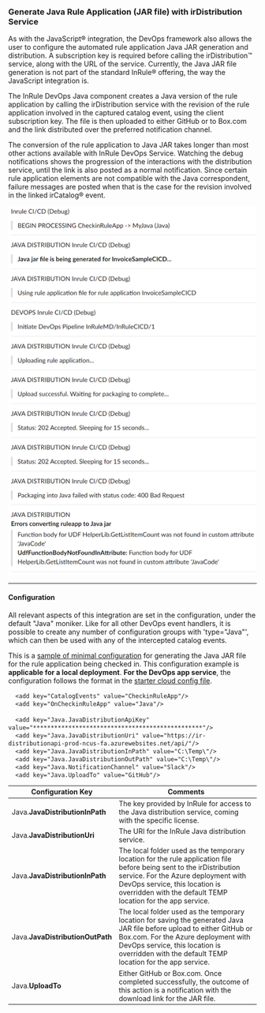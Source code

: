 ### Generate Java Rule Application (JAR file) with irDistribution Service

As with the JavaScript® integration, the DevOps framework also allows the user to configure the automated rule application Java JAR generation and distribution.  A subscription key is required before calling the irDistribution™ service, along with the URL of the service.  Currently, the Java JAR file generation is not part of the standard InRule® offering, the way the JavaScript integration is.  

The InRule DevOps Java component creates a Java version of the rule application by calling the irDistribution service with the revision of the rule application involved in the captured catalog event, using the client subscription key.  The file is then uploaded to either GitHub or to Box.com and the link distributed over the preferred notification channel.

The conversion of the rule application to Java JAR takes longer than most other actions available with InRule DevOps Service.  Watching the debug notifications shows the progression of the interactions with the distribution service, until the link is also posted as a normal notification.  Since certain rule application elements are not compatible with the Java correspondent, failure messages are posted when that is the case for the revision involved in the linked irCatalog® event.

![Sample Slack output](../images/Sample4-JavaSlackFail.PNG)

---
#### Configuration

All relevant aspects of this integration are set in the configuration, under the default "Java" moniker.  Like for all other DevOps event handlers, it is possible to create any number of configuration groups with 'type="Java"', which can then be used with any of the intercepted catalog events.

This is a [sample of minimal configuration](../config/InRuleCICD_Java.config) for generating the Java JAR file for the rule application being checked in. This configuration example is **applicable for a local deployment**.  **For the DevOps app service**, the configuration follows the format in the [starter cloud config file](../config/InRule.CICD.Runtime.Service.config.json).

````
  <add key="CatalogEvents" value="CheckinRuleApp"/>
  <add key="OnCheckinRuleApp" value="Java"/>
  
  <add key="Java.JavaDistributionApiKey" value="************************************************"/>
  <add key="Java.JavaDistributionUri" value="https://ir-distributionapi-prod-ncus-fa.azurewebsites.net/api/"/>
  <add key="Java.JavaDistributionInPath" value="C:\Temp\"/>
  <add key="Java.JavaDistributionOutPath" value="C:\Temp\"/>
  <add key="Java.NotificationChannel" value="Slack"/>
  <add key="Java.UploadTo" value="GitHub"/>
````

|Configuration Key | Comments
--- | ---
|Java.**JavaDistributionInPath**| The key provided by InRule for access to the Java distribution service, coming with the specific license.
|Java.**JavaDistributionUri**| The URI for the InRule Java distribution service.
|Java.**JavaDistributionInPath**| The local folder used as the temporary location for the rule application file before being sent to the irDistribution service. For the Azure deployment with DevOps service, this location is overridden with the default TEMP location for the app service.
|Java.**JavaDistributionOutPath**| The local folder used as the temporary location for saving the generated Java JAR file before upload to either GitHub or Box.com. For the Azure deployment with DevOps service, this location is overridden with the default TEMP location for the app service.
|Java.**UploadTo**| Either GitHub or Box.com. Once completed successfully, the outcome of this action is a notification with the download link for the JAR file.

